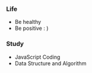 ### Life
+ Be healthy
+ Be positive : )
### Study
+ JavaScript Coding
+ Data Structure and Algorithm 